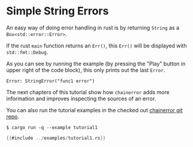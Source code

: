 # Simple String Errors

An easy way of doing error handling in rust is by returning `String` as a `Box<std::error::Error>`.

If the rust `main` function returns an `Err()`, this `Err()` will be displayed with `std::fmt::Debug`.

As you can see by running the example (by pressing the "Play" button in upper right of the code block), 
this only 
prints out the last `Error`.

~~~
Error: StringError("func1 error")
~~~

The next chapters of this tutorial show how `chainerror` adds more information
and improves inspecting the sources of an error.

You can also run the tutorial examples in the checked out 
[chainerror git repo](https://github.com/haraldh/chainerror).
~~~
$ cargo run -q --example tutorial1
~~~

~~~rust
{{#include ../examples/tutorial1.rs}}
~~~